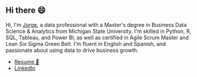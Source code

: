 ## Hi there :smile:

Hi, I'm [Jorge](https://www.linkedin.com/in/jorge-liakopulos/), a data professional with a Master's degree in Business Data Science & Analytics from Michigan State University. I'm skilled in Python, R, SQL, Tableau, and Power BI, as well as certified in Agile Scrum Master and Lean Six Sigma Green Belt. I'm fluent in English and Spanish, and passionate about using data to drive business growth.

- [Resume :otter:](https://github.com/JorgeLiako1998/About-Me/blob/main/Liakopulos_Jorge.pdf)
- [LinkedIn](https://www.linkedin.com/in/jorge-liakopulos/)